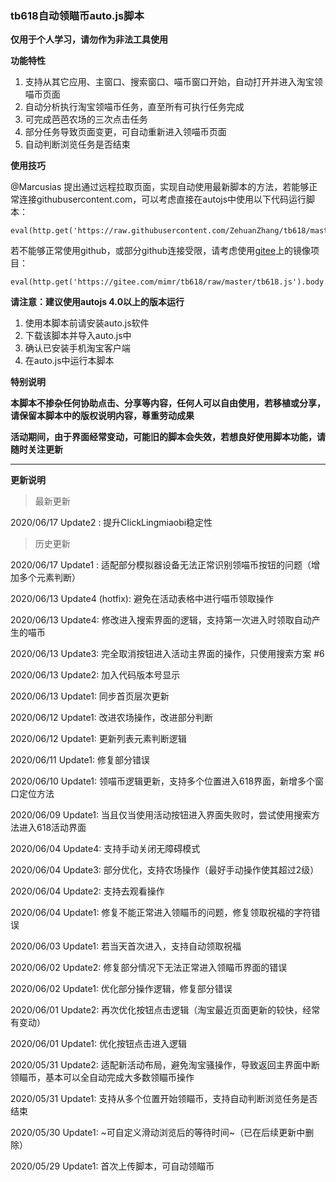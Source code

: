 ### tb618自动领瞄币auto.js脚本
**仅用于个人学习，请勿作为非法工具使用**

**功能特性**

1. 支持从其它应用、主窗口、搜索窗口、喵币窗口开始，自动打开并进入淘宝领喵币页面
2. 自动分析执行淘宝领喵币任务，直至所有可执行任务完成
3. 可完成芭芭农场的三次点击任务
4. 部分任务导致页面变更，可自动重新进入领喵币页面
5. 自动判断浏览任务是否结束

**使用技巧**

@Marcusias 提出通过远程拉取页面，实现自动使用最新脚本的方法，若能够正常连接githubusercontent.com，可以考虑直接在autojs中使用以下代码运行脚本：
```
eval(http.get('https://raw.githubusercontent.com/ZehuanZhang/tb618/master/tb618.js').body.string());
```
若不能够正常使用github，或部分github连接受限，请考虑使用[gitee](https://gitee.com/mimr/tb618)上的镜像项目：
```
eval(http.get('https://gitee.com/mimr/tb618/raw/master/tb618.js').body.string())
```
**请注意：建议使用autojs 4.0以上的版本运行**

1. 使用本脚本前请安装auto.js软件
2. 下载该脚本并导入auto.js中
3. 确认已安装手机淘宝客户端
4. 在auto.js中运行本脚本

**特别说明**

**本脚本不掺杂任何协助点击、分享等内容，任何人可以自由使用，若移植或分享，请保留本脚本中的版权说明内容，尊重劳动成果**

**活动期间，由于界面经常变动，可能旧的脚本会失效，若想良好使用脚本功能，请随时关注更新**

-----
**更新说明**

> 最新更新

2020/06/17 Update2 : 提升ClickLingmiaobi稳定性

> 历史更新

2020/06/17 Update1 : 适配部分模拟器设备无法正常识别领喵币按钮的问题（增加多个元素判断）

2020/06/13 Update4 (hotfix): 避免在活动表格中进行喵币领取操作

2020/06/13 Update4: 修改进入搜索界面的逻辑，支持第一次进入时领取自动产生的喵币

2020/06/13 Update3: 完全取消按钮进入活动主界面的操作，只使用搜索方案 #6

2020/06/13 Update2: 加入代码版本号显示

2020/06/13 Update1: 同步首页层次更新

2020/06/12 Update1: 改进农场操作，改进部分判断

2020/06/12 Update1: 更新列表元素判断逻辑

2020/06/11 Update1: 修复部分错误

2020/06/10 Update1: 领喵币逻辑更新，支持多个位置进入618界面，新增多个窗口定位方法

2020/06/09 Update1: 当且仅当使用活动按钮进入界面失败时，尝试使用搜索方法进入618活动界面

2020/06/04 Update4: 支持手动关闭无障碍模式

2020/06/04 Update3: 部分优化，支持农场操作（最好手动操作使其超过2级）

2020/06/04 Update2: 支持去观看操作

2020/06/04 Update1: 修复不能正常进入领瞄币的问题，修复领取祝福的字符错误

2020/06/03 Update1: 若当天首次进入，支持自动领取祝福

2020/06/02 Update2: 修复部分情况下无法正常进入领瞄币界面的错误

2020/06/02 Update1: 优化部分操作逻辑，修复部分错误

2020/06/01 Update2: 再次优化按钮点击逻辑（淘宝最近页面更新的较快，经常有变动）

2020/06/01 Update1: 优化按钮点击进入逻辑

2020/05/31 Update2: 适配新活动布局，避免淘宝骚操作，导致返回主界面中断领瞄币，基本可以全自动完成大多数领瞄币操作

2020/05/31 Update1: 支持从多个位置开始领瞄币，支持自动判断浏览任务是否结束

2020/05/30 Update1: ~可自定义滑动浏览后的等待时间~（已在后续更新中删除）

2020/05/29 Update1: 首次上传脚本，可自动领瞄币
